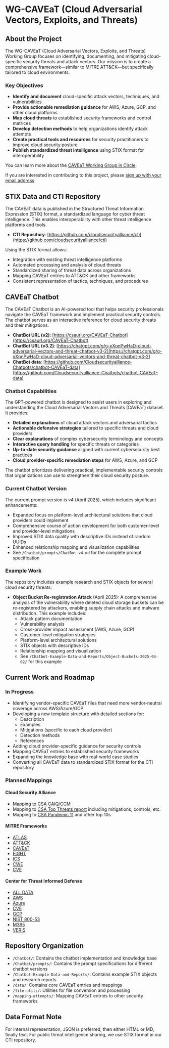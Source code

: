 # WG-CAVEaT (Cloud Adversarial Vectors, Exploits, and Threats)

## About the Project

The WG-CAVEaT (Cloud Adversarial Vectors, Exploits, and Threats) Working Group focuses on identifying, documenting, and mitigating cloud-specific security threats and attack vectors. Our mission is to create a comprehensive framework—similar to MITRE ATT&CK—but specifically tailored to cloud environments.

### Key Objectives

- **Identify and document** cloud-specific attack vectors, techniques, and vulnerabilities
- **Provide actionable remediation guidance** for AWS, Azure, GCP, and other cloud platforms
- **Map cloud threats** to established security frameworks and control matrices
- **Develop detection methods** to help organizations identify attack attempts
- **Create practical tools and resources** for security practitioners to improve cloud security posture
- **Publish standardized threat intelligence** using STIX format for interoperability

You can learn more about the [CAVEaT Working Group in Circle](https://circle.cloudsecurityalliance.org/community-home1?communitykey=cce2fd58-ba71-4280-9e3d-018c352d4100).

If you are interested in contributing to this project, please [sign up with your email address](https://csaurl.org/WG-CAVEaT-Form)

## STIX Data and CTI Repository

The CAVEaT data is published in the Structured Threat Information Expression (STIX) format, a standardized language for cyber threat intelligence. This enables interoperability with other threat intelligence platforms and tools.

- **CTI Repository**: [https://github.com/cloudsecurityalliance/cti](https://github.com/cloudsecurityalliance/cti)

Using the STIX format allows:
- Integration with existing threat intelligence platforms
- Automated processing and analysis of cloud threats
- Standardized sharing of threat data across organizations
- Mapping CAVEaT entries to ATT&CK and other frameworks
- Consistent representation of tactics, techniques, and procedures

## CAVEaT Chatbot

The CAVEaT Chatbot is an AI-powered tool that helps security professionals navigate the CAVEaT framework and implement practical security controls. The chatbot serves as an interactive reference for cloud security threats and their mitigations.

- **ChatBot URL (v2)**: [https://csaurl.org/CAVEaT-Chatbot](https://csaurl.org/CAVEaT-Chatbot)
- **ChatBot URL (v3.2)**: [https://chatgpt.com/g/g-xXpnPwHaD-cloud-adversarial-vectors-and-threat-chatbot-v3-2](https://chatgpt.com/g/g-xXpnPwHaD-cloud-adversarial-vectors-and-threat-chatbot-v3-2)
- **ChatBot data**: [https://github.com/Cloudsecurityalliance-Chatbots/chatbot-CAVEaT-data](https://github.com/Cloudsecurityalliance-Chatbots/chatbot-CAVEaT-data)

### Chatbot Capabilities

The GPT-powered chatbot is designed to assist users in exploring and understanding the Cloud Adversarial Vectors and Threats (CAVEaT) dataset. It provides:

- **Detailed explanations** of cloud attack vectors and adversarial tactics
- **Actionable defensive strategies** tailored to specific threats and cloud providers
- **Clear explanations** of complex cybersecurity terminology and concepts
- **Interactive query handling** for specific threats or categories
- **Up-to-date security guidance** aligned with current cybersecurity best practices
- **Cloud provider-specific remediation steps** for AWS, Azure, and GCP

The chatbot prioritizes delivering practical, implementable security controls that organizations can use to strengthen their cloud security posture.

### Current Chatbot Version

The current prompt version is v4 (April 2025), which includes significant enhancements:
- Expanded focus on platform-level architectural solutions that cloud providers could implement
- Comprehensive course of action development for both customer-level and provider-level mitigations
- Improved STIX data quality with descriptive IDs instead of random UUIDs
- Enhanced relationship mapping and visualization capabilities
- See `/Chatbot/prompts/ChatBot-v4.md` for the complete prompt specification

### Example Work

The repository includes example research and STIX objects for several cloud security threats:
- **Object Bucket Re-registration Attack** (April 2025): A comprehensive analysis of the vulnerability where deleted cloud storage buckets can be re-registered by attackers, enabling supply chain attacks and malware distribution. This example includes:
  * Attack pattern documentation
  * Vulnerability analysis
  * Cross-provider impact assessment (AWS, Azure, GCP)
  * Customer-level mitigation strategies
  * Platform-level architectural solutions
  * STIX objects with descriptive IDs
  * Relationship mapping and visualization
  * See `/Chatbot-Example-Data-and-Reports/Object-Buckets-2025-04-02/` for this example

## Current Work and Roadmap

### In Progress

- Identifying vendor-specific CAVEaT files that need more vendor-neutral coverage across AWS/Azure/GCP
- Developing a new template structure with detailed sections for:
  * Description
  * Examples
  * Mitigations (specific to each cloud provider)
  * Detection methods
  * References
- Adding cloud provider-specific guidance for security controls
- Mapping CAVEaT entries to established security frameworks
- Expanding the knowledge base with real-world case studies
- Converting all CAVEaT data to standardized STIX format for the CTI repository

### Planned Mappings

#### Cloud Security Alliance
- Mapping to [CSA CAIQ/CCM](https://cloudsecurityalliance.org/artifacts/cloud-controls-matrix-v4)
- Mapping to [CSA Top Threats report](https://cloudsecurityalliance.org/research/topics/top-threats) including mitigations, controls, etc.
- Mapping to [CSA Pandemic 11](https://cloudsecurityalliance.org/artifacts/top-threats-to-cloud-computing-pandemic-eleven-deep-dive) and other top 10s

#### MITRE Frameworks
- [ATLAS](https://atlas.mitre.org/)
- [ATT&CK](https://attack.mitre.org/)
- [CAVEaT](https://github.com/CloudSecurityAlliance-WG/WG-CAVEaT/tree/main/CAVEaT-files/md-files)
- [FIGHT](https://fight.mitre.org/)
- [ICS](https://attack.mitre.org/techniques/ics/)
- [CWE](https://cwe.mitre.org/)
- [CVE](https://github.com/cveproject/cvelistV5/)

#### Center for Threat Informed Defense
- [ALL DATA](https://github.com/center-for-threat-informed-defense/mappings-explorer/tree/main/mappings)
- [AWS](https://center-for-threat-informed-defense.github.io/mappings-explorer/external/aws/) 
- [Azure](https://center-for-threat-informed-defense.github.io/mappings-explorer/external/aws/)
- [CVE](https://center-for-threat-informed-defense.github.io/mappings-explorer/external/cve/)
- [GCP](https://center-for-threat-informed-defense.github.io/mappings-explorer/external/gcp/)
- [NIST 800-53](https://center-for-threat-informed-defense.github.io/mappings-explorer/external/nist/)
- [M365](https://center-for-threat-informed-defense.github.io/mappings-explorer/external/m365/)
- [VERIS](https://center-for-threat-informed-defense.github.io/mappings-explorer/external/veris/)

## Repository Organization

- `/Chatbot/`: Contains the chatbot implementation and knowledge base
- `/Chatbot/prompts/`: Contains the prompt specifications for different chatbot versions
- `/Chatbot-Example-Data-and-Reports/`: Contains example STIX objects and research reports
- `/data/`: Contains core CAVEaT entries and mappings
- `/file-utils/`: Utilities for file conversion and processing
- `/mapping-attempts/`: Mapping CAVEaT entries to other security frameworks

## Data Format Note

For internal representation, JSON is preferred, then either HTML or MD, finally text. For public threat intelligence sharing, we use STIX format in our CTI repository.
